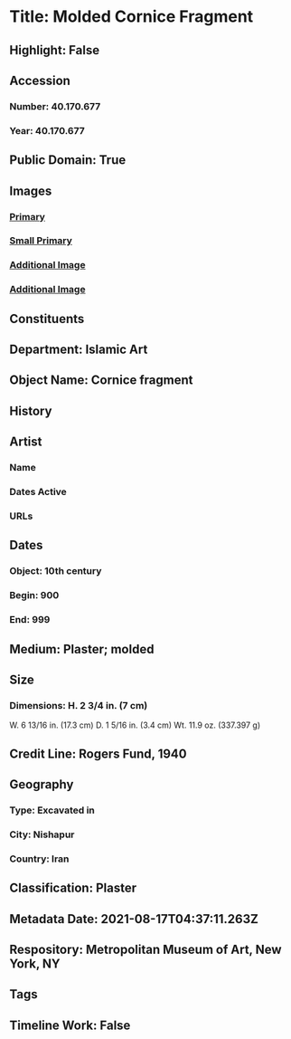 # Title: Molded Cornice Fragment
## Highlight: False
## Accession
### Number: 40.170.677
### Year: 40.170.677
## Public Domain: True
## Images
### [Primary](https://images.metmuseum.org/CRDImages/is/original/dg-40.170.677_1.jpg)
### [Small Primary](https://images.metmuseum.org/CRDImages/is/web-large/dg-40.170.677_1.jpg)
### [Additional Image](https://images.metmuseum.org/CRDImages/is/original/dg-40.170.677_2.jpg)
### [Additional Image](https://images.metmuseum.org/CRDImages/is/original/dg-40.170.677_3.jpg)
## Constituents
## Department: Islamic Art
## Object Name: Cornice fragment
## History
## Artist
### Name
### Dates Active
### URLs
## Dates
### Object: 10th century
### Begin: 900
### End: 999
## Medium: Plaster; molded
## Size
### Dimensions: H. 2 3/4 in. (7 cm)
W. 6 13/16 in. (17.3 cm)
D. 1 5/16 in. (3.4 cm)
Wt. 11.9 oz. (337.397 g)
## Credit Line: Rogers Fund, 1940
## Geography
### Type: Excavated in
### City: Nishapur
### Country: Iran
## Classification: Plaster
## Metadata Date: 2021-08-17T04:37:11.263Z
## Respository: Metropolitan Museum of Art, New York, NY
## Tags
## Timeline Work: False
